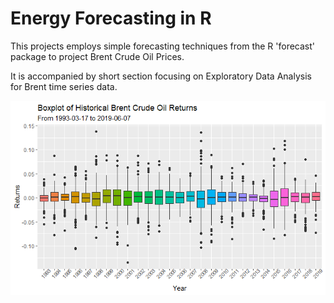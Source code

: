 # Energy Forecasting in R

This projects employs simple forecasting techniques from the R 'forecast' package to project Brent Crude Oil Prices.

It is accompanied by short section focusing on Exploratory Data Analysis for Brent time series data.

<p align="center">
  <img src="https://github.com/NicholasTanWeiHong/energy-forecasting-in-r/blob/master/images/energy-forecasting-in-r.png?raw=true" alt="Boxplots"/>
</p>
